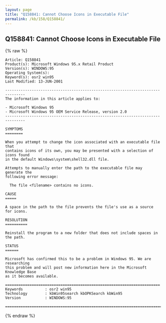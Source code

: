 ```yaml
---
layout: page
title: "Q158841: Cannot Choose Icons in Executable File"
permalink: /kb/158/Q158841/
---
```


## Q158841: Cannot Choose Icons in Executable File

{% raw %}

	Article: Q158841
	Product(s): Microsoft Windows 95.x Retail Product
	Version(s): WINDOWS:95
	Operating System(s): 
	Keyword(s): osr2 win95
	Last Modified: 13-JUN-2001
	
	-------------------------------------------------------------------------------
	The information in this article applies to:
	
	- Microsoft Windows 95 
	- Microsoft Windows 95 OEM Service Release, version 2.0 
	-------------------------------------------------------------------------------
	
	SYMPTOMS
	========
	
	When you attempt to change the icon associated with an executable file that
	contains icons of its own, you may be presented with a selection of icons found
	in the default Windows\system\shell32.dll file.
	
	Attempts to manually enter the path to the executable file may generate the
	following error message:
	
	  The file <filename> contains no icons.
	
	CAUSE
	=====
	
	A space in the path to the file prevents the file's use as a source for icons.
	
	RESOLUTION
	==========
	
	Reinstall the program to a new folder that does not include spaces in the path.
	
	STATUS
	======
	
	Microsoft has confirmed this to be a problem in Windows 95. We are researching
	this problem and will post new information here in the Microsoft Knowledge Base
	as it becomes available.
	
	======================================================================
	Keywords          : osr2 win95 
	Technology        : kbWin95search kbOPKSearch kbWin95
	Version           : WINDOWS:95
	
	=============================================================================
	

{% endraw %}
